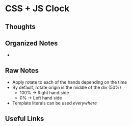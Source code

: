 # CSS + JS Clock

## Thoughts

## Organized Notes

- ​

## Raw Notes

- Apply rotate to each of the hands depending on the time
- By default, rotate origin is the middle of the div (50%)
  - 100% -> Right hand side
  - 0% -> Left hand side
- Template literals can be used *everywhere*

## Useful Links